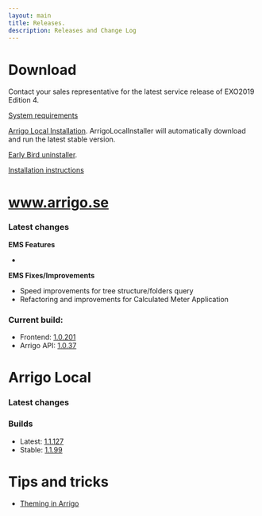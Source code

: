 ```yaml
---
layout: main
title: Releases.
description: Releases and Change Log
---
```

# Download

Contact your sales representative for the latest service release of EXO2019 Edition 4.

[System requirements](./systemrequirements.md)

[Arrigo Local Installation](https://arrigo.blob.core.windows.net/arrigo/ArrigoLocalInstaller.exe). ArrigoLocalInstaller will automatically download and run the latest stable version.

[Early Bird uninstaller](https://arrigo.blob.core.windows.net/arrigo/ArrigoEarlybirdUninstaller-1.0.19.exe).

[Installation instructions](./prereq.md)

# www.arrigo.se
### Latest changes

**EMS Features**

-

**EMS Fixes/Improvements**
- Speed improvements for tree structure/folders query
- Refactoring and improvements for Calculated Meter Application

### Current build: 
- Frontend: [1.0.201](./frontend.html#10201)
- Arrigo API: [1.0.37](./arrigoapi.html#1037)

# Arrigo Local
### Latest changes


### Builds
- Latest: [1.1.127](./arrigolocalinstaller.html#11127)
- Stable: [1.1.99](./arrigolocalinstaller.html#1199)



# Tips and tricks

- [Theming in Arrigo](./theme_arrigo.md)
